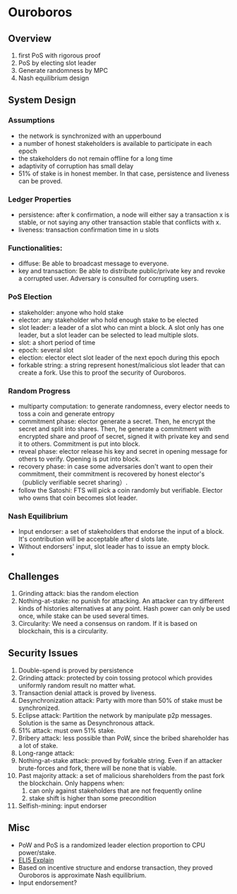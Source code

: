 Ouroboros
==
## Overview
1. first PoS with rigorous proof
2. PoS by electing slot leader
3. Generate randomness by MPC
4. Nash equilibrium design

## System Design
### Assumptions
- the network is synchronized with an upperbound
- a number of honest stakeholders is available to participate in each epoch
- the stakeholders do not remain offline for a long time
- adaptivity of corruption has small delay
- 51% of stake is in honest member. In that case, persistence and liveness can be proved.

### Ledger Properties
- persistence: after k confirmation, a node will either say a transaction x is stable, or not saying any other transaction stable that conflicts with x.
- liveness: transaction confirmation time in u slots

### Functionalities:
- diffuse: Be able to broadcast message to everyone.
- key and transaction: Be able to distribute public/private key and revoke a corrupted user. Adversary is consulted for corrupting users.

### PoS Election
- stakeholder: anyone who hold stake
- elector: any stakeholder who hold enough stake to be elected
- slot leader: a leader of a slot who can mint a block. A slot only has one leader, but a slot leader can be selected to lead multiple slots.
- slot: a short period of time
- epoch: several slot
- election: elector elect slot leader of the next epoch during this epoch
- forkable string: a string represent honest/malicious slot leader that can create a fork. Use this to proof the security of Ouroboros.

### Random Progress
- multiparty computation: to generate randomness, every elector needs to toss a coin and generate entropy
- commitment phase: elector generate a secret. Then, he encrypt the secret and split into shares. Then, he generate a commitment with encrypted share and proof of secret, signed it with private key and send it to others. Commitment is put into block.
- reveal phase: elector release his key and secret in opening message for others to verify. Opening is put into block. 
- recovery phase: in case some adversaries don't want to open their commitment, their commitment is recovered by honest elector's （publicly verifiable secret sharing）.
- follow the Satoshi: FTS will pick a coin randomly but verifiable. Elector who owns that coin becomes slot leader.

### Nash Equilibrium
- Input endorser: a set of stakeholders that endorse the input of a block. It's contribution will be acceptable after d slots late.
- Without endorsers' input, slot leader has to issue an empty block.
- 


## Challenges
1. Grinding attack: bias the random election
2. Nothing-at-stake: no punish for attacking. An attacker can try different kinds of histories alternatives at any point. Hash power can only be used once, while stake can be used several times.
3. Circularity: We need a consensus on random. If it is based on blockchain, this is a circularity.

## Security Issues
1. Double-spend is proved by persistence
2. Grinding attack: protected by coin tossing protocol which provides uniformly random result no matter what.
3. Transaction denial attack is proved by liveness.
4. Desynchronization attack: Party with more than 50% of stake must be synchronized.
5. Eclipse attack: Partition the network by manipulate p2p messages. Solution is the same as Desynchronous attack.
6. 51% attack: must own 51% stake.
7. Bribery attack: less possible than PoW, since the bribed shareholder has a lot of stake.
8. Long-range attack:
9. Nothing-at-stake attack: proved by forkable string. Even if an attacker brute-forces and fork, there will be none that is viable.
10. Past majority attack: a set of malicious shareholders from the past fork the blockchain. Only happens when:
    1. can only against stakeholders that are not frequently online
    2. stake shift is higher than some precondition
11. Selfish-mining: input endorser 



## Misc
- PoW and PoS is a randomized leader election proportion to CPU power/stake.
- [ELI5 Explain](https://cardanodocs.com/cardano/proof-of-stake/)
- Based on incentive structure and endorse transaction, they proved Ouroboros is approximate Nash equilibrium.
- Input endorsement?

